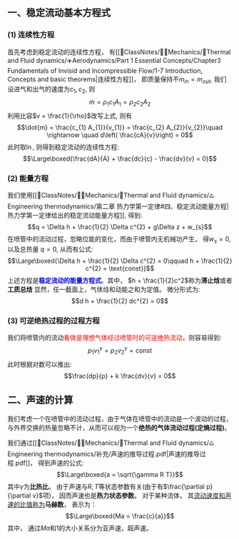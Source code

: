 ## 一、稳定流动基本方程式
### (1) 连续性方程
首先考虑到稳定流动的连续性方程， 有[[📘ClassNotes/👨‍🔧Mechanics/🌊Thermal and Fluid dynamics/✈️Aerodynamics/Part 1 Essential Concepts/Chapter3 Fundamentals  of Invisid and Incompressible Flow/1-7 Introduction, Concepts and basic theorems|连续性方程]]， 即质量保持不$m_{in} = m_{out}$, 我们设进气和出气的速度为$c_1, c_2$, 则
$$\dot{m} = \rho_{1} c_{1} A_{1} = \rho_{2} c_{2} A_{2}$$
利用比容$v = \frac{1}{\rho}$改写上式, 则有
$$\dot{m} = \frac{c_{1} A_{1}}{v_{1}} = \frac{c_{2} A_{2}}{v_{2}}\quad \rightarrow \quad  d\left( \frac{cA}{v}\right) = 0$$
此时取$\ln$, 则得到稳定流动的连续性方程: 
$$\Large\boxed{\frac{dA}{A} + \frac{dc}{c} - \frac{dv}{v} = 0}$$

### (2) 能量方程
我们使用[[📘ClassNotes/👨‍🔧Mechanics/🌊Thermal and Fluid dynamics/♨️Engineering thermodynamics/第二章 热力学第一定律#四、稳定流动能量方程|热力学第一定律给出的稳定流动能量方程]], 得到:
$$q = \Delta h + \frac{1}{2} \Delta c^{2} + g\Delta  z + w_{s}$$
在喷管中的流动过程，忽略位能的变化，而由于喷管内无机械功产生， 得$w_s = 0$, 以及总热量 $q=0$, 从而有公式:
$$\Large\boxed{\Delta h + \frac{1}{2} \Delta c^{2} = 0\qquad h + \frac{1}{2} c^{2} = \text{const}}$$
上述方程是<b><mark style="background: transparent; color: blue">稳定流动的能量方程式</mark></b>。其中， $h + \frac{1}{2}c^2$称为**滞止焓**或者**工质总焓**
显然，任一截面上，气体焓和动能之和为定值。 微分形式为:
$$d h + \frac{1}{2} dc^{2}  = 0$$
### (3) 可逆绝热过程的过程方程
我们将喷管内的流动<mark style="background: transparent; color: red">看做是理想气体经过喷管时的可逆绝热流动</mark>，则容易得到:
$$p_{1}v_{1}^{\gamma} = p_{2} v_{2}^{\gamma} = \text{const}$$
此时根据对数可以推出: 
$$\frac{dp}{p} + k \frac{dv}{v} =  0$$
## 二、声速的计算
我们考虑一个在喷管中的流动过程，由于气体在喷管中的流动是一个波动的过程， 与外界交换的热量忽略不计，从而可以视为一个**绝热的气体流动过程(定熵过程)**。

我们通过[[📘ClassNotes/👨‍🔧Mechanics/🌊Thermal and Fluid dynamics/♨️Engineering thermodynamics/补充/声速的推导过程.pdf|声速的推导过程.pdf]]， 得到声速的公式: 
$$\Large\boxed{a = \sqrt{\gamma R T}}$$
其中$\gamma$为**比热比**。 由于声速与$R,T$等状态参数有关(由于有$\frac{\partial p}{\partial v}$项)， 因而声速也是**热力状态参数**。 
对于某种流体， 其<u>流动速度和声速的比值称为</u>**马赫数**， 表示为：
$$\Large\boxed{Ma  = \frac{c}{a}}$$
其中， 通过$Ma$和1的大小关系分为亚声速，超声速。

